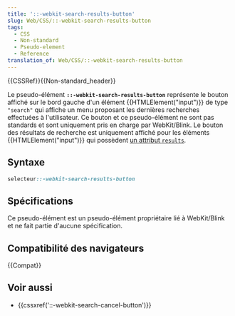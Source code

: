```yaml
---
title: '::-webkit-search-results-button'
slug: Web/CSS/::-webkit-search-results-button
tags:
  - CSS
  - Non-standard
  - Pseudo-element
  - Reference
translation_of: Web/CSS/::-webkit-search-results-button
---
```


{{CSSRef}}{{Non-standard_header}}

Le pseudo-élément **`::-webkit-search-results-button`** représente le bouton affiché sur le bord gauche d'un élément {{HTMLElement("input")}} de type `"search"` qui affiche un menu proposant les dernières recherches effectuées à l'utilisateur. Ce bouton et ce pseudo-élément ne sont pas standards et sont uniquement pris en charge par WebKit/Blink. Le bouton des résultats de recherche est uniquement affiché pour les éléments {{HTMLElement("input")}} qui possèdent [un attribut `results`](/fr/docs/Web/HTML/Element/Input).

## Syntaxe

```css
selecteur::-webkit-search-results-button
```

## Spécifications

Ce pseudo-élément est un pseudo-élément propriétaire lié à WebKit/Blink et ne fait partie d'aucune spécification.

## Compatibilité des navigateurs

{{Compat}}

## Voir aussi

- {{cssxref('::-webkit-search-cancel-button')}}
